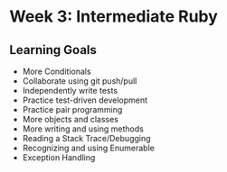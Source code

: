 # Week 3: Intermediate Ruby
## Learning Goals

- More Conditionals
- Collaborate using git push/pull
- Independently write tests
- Practice test-driven development
- Practice pair programming
- More objects and classes
- More writing and using methods     
- Reading a Stack Trace/Debugging
- Recognizing and using Enumerable
- Exception Handling
